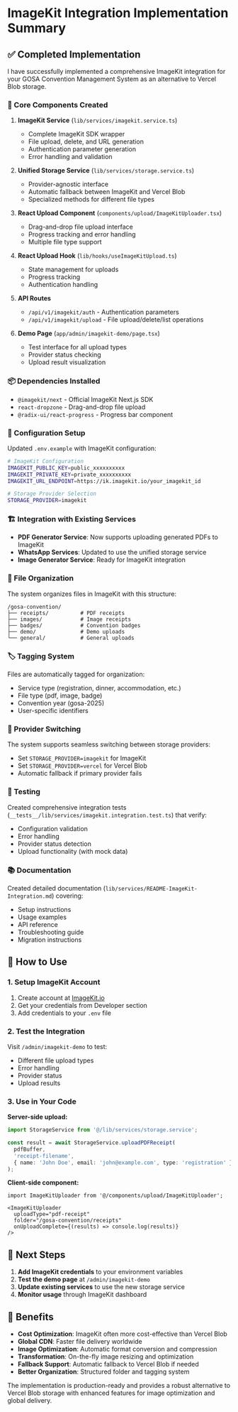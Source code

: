 # ImageKit Integration Implementation Summary

## ✅ Completed Implementation

I have successfully implemented a comprehensive ImageKit integration for your GOSA Convention Management System as an alternative to Vercel Blob storage.

### 🔧 Core Components Created

1. **ImageKit Service** (`lib/services/imagekit.service.ts`)
   - Complete ImageKit SDK wrapper
   - File upload, delete, and URL generation
   - Authentication parameter generation
   - Error handling and validation

2. **Unified Storage Service** (`lib/services/storage.service.ts`)
   - Provider-agnostic interface
   - Automatic fallback between ImageKit and Vercel Blob
   - Specialized methods for different file types

3. **React Upload Component** (`components/upload/ImageKitUploader.tsx`)
   - Drag-and-drop file upload interface
   - Progress tracking and error handling
   - Multiple file type support

4. **React Upload Hook** (`lib/hooks/useImageKitUpload.ts`)
   - State management for uploads
   - Progress tracking
   - Authentication handling

5. **API Routes**
   - `/api/v1/imagekit/auth` - Authentication parameters
   - `/api/v1/imagekit/upload` - File upload/delete/list operations

6. **Demo Page** (`app/admin/imagekit-demo/page.tsx`)
   - Test interface for all upload types
   - Provider status checking
   - Upload result visualization

### 📦 Dependencies Installed

- `@imagekit/next` - Official ImageKit Next.js SDK
- `react-dropzone` - Drag-and-drop file upload
- `@radix-ui/react-progress` - Progress bar component

### 🔧 Configuration Setup

Updated `.env.example` with ImageKit configuration:

```bash
# ImageKit Configuration
IMAGEKIT_PUBLIC_KEY=public_xxxxxxxxxx
IMAGEKIT_PRIVATE_KEY=private_xxxxxxxxxx
IMAGEKIT_URL_ENDPOINT=https://ik.imagekit.io/your_imagekit_id

# Storage Provider Selection
STORAGE_PROVIDER=imagekit
```

### 🏗️ Integration with Existing Services

- **PDF Generator Service**: Now supports uploading generated PDFs to ImageKit
- **WhatsApp Services**: Updated to use the unified storage service
- **Image Generator Service**: Ready for ImageKit integration

### 📁 File Organization

The system organizes files in ImageKit with this structure:
```
/gosa-convention/
├── receipts/          # PDF receipts
├── images/            # Image receipts  
├── badges/            # Convention badges
├── demo/              # Demo uploads
└── general/           # General uploads
```

### 🏷️ Tagging System

Files are automatically tagged for organization:
- Service type (registration, dinner, accommodation, etc.)
- File type (pdf, image, badge)
- Convention year (gosa-2025)
- User-specific identifiers

### 🔄 Provider Switching

The system supports seamless switching between storage providers:
- Set `STORAGE_PROVIDER=imagekit` for ImageKit
- Set `STORAGE_PROVIDER=vercel` for Vercel Blob
- Automatic fallback if primary provider fails

### 🧪 Testing

Created comprehensive integration tests (`__tests__/lib/services/imagekit.integration.test.ts`) that verify:
- Configuration validation
- Error handling
- Provider status detection
- Upload functionality (with mock data)

### 📚 Documentation

Created detailed documentation (`lib/services/README-ImageKit-Integration.md`) covering:
- Setup instructions
- Usage examples
- API reference
- Troubleshooting guide
- Migration instructions

## 🚀 How to Use

### 1. Setup ImageKit Account
1. Create account at [ImageKit.io](https://imagekit.io)
2. Get your credentials from Developer section
3. Add credentials to your `.env` file

### 2. Test the Integration
Visit `/admin/imagekit-demo` to test:
- Different file upload types
- Error handling
- Provider status
- Upload results

### 3. Use in Your Code

**Server-side upload:**
```typescript
import StorageService from '@/lib/services/storage.service';

const result = await StorageService.uploadPDFReceipt(
  pdfBuffer,
  'receipt-filename',
  { name: 'John Doe', email: 'john@example.com', type: 'registration' }
);
```

**Client-side component:**
```tsx
import ImageKitUploader from '@/components/upload/ImageKitUploader';

<ImageKitUploader
  uploadType="pdf-receipt"
  folder="/gosa-convention/receipts"
  onUploadComplete={(results) => console.log(results)}
/>
```

## 🔧 Next Steps

1. **Add ImageKit credentials** to your environment variables
2. **Test the demo page** at `/admin/imagekit-demo`
3. **Update existing services** to use the new storage service
4. **Monitor usage** through ImageKit dashboard

## 🎯 Benefits

- **Cost Optimization**: ImageKit often more cost-effective than Vercel Blob
- **Global CDN**: Faster file delivery worldwide
- **Image Optimization**: Automatic format conversion and compression
- **Transformation**: On-the-fly image resizing and optimization
- **Fallback Support**: Automatic fallback to Vercel Blob if needed
- **Better Organization**: Structured folder and tagging system

The implementation is production-ready and provides a robust alternative to Vercel Blob storage with enhanced features for image optimization and global delivery.